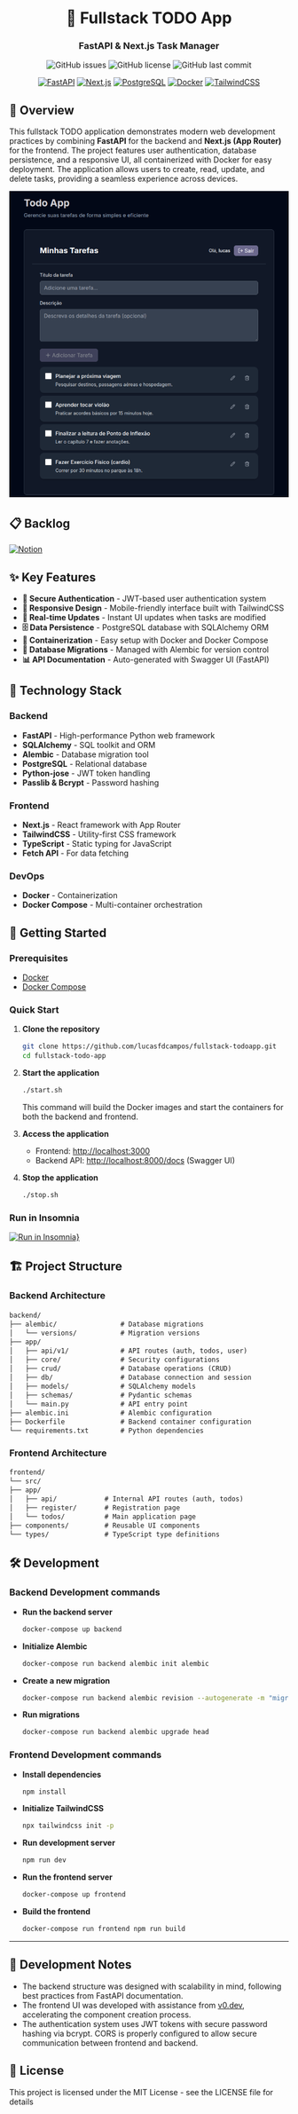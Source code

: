 <div align="center">

# 🚀 Fullstack TODO App

### FastAPI & Next.js Task Manager ### 

![GitHub issues](https://img.shields.io/github/issues/lucasfdcampos/fullstack-todoapp)
![GitHub license](https://img.shields.io/github/license/lucasfdcampos/fullstack-todoapp)
![GitHub last commit](https://img.shields.io/github/last-commit/lucasfdcampos/fullstack-todoapp)

[![FastAPI](https://img.shields.io/badge/FastAPI-005571?style=for-the-badge&logo=fastapi)](https://fastapi.tiangolo.com/)
[![Next.js](https://img.shields.io/badge/Next.js-000000?style=for-the-badge&logo=next.js)](https://nextjs.org/)
[![PostgreSQL](https://img.shields.io/badge/PostgreSQL-316192?style=for-the-badge&logo=postgresql&logoColor=white)](https://www.postgresql.org/)
[![Docker](https://img.shields.io/badge/Docker-2496ED?style=for-the-badge&logo=docker&logoColor=white)](https://www.docker.com/)
[![TailwindCSS](https://img.shields.io/badge/Tailwind_CSS-38B2AC?style=for-the-badge&logo=tailwind-css&logoColor=white)](https://tailwindcss.com/)

</div>

## 📝 Overview ##

This fullstack TODO application demonstrates modern web development practices by combining **FastAPI** for the backend and **Next.js (App Router)** for the frontend. The project features user authentication, database persistence, and a responsive UI, all containerized with Docker for easy deployment.
The application allows users to create, read, update, and delete tasks, providing a seamless experience across devices.

![Print do Aplicativo de Gerenciamento de Tarefas](https://github.com/lucasfdcampos/fullstack-todoapp/blob/master/todo-app.png)

## 📋 Backlog ##
[![Notion](https://img.shields.io/badge/Notion-000000?style=for-the-badge&logo=notion&logoColor=white)](https://lumbar-mall-a1b.notion.site/Challenge-fullstack-1d50ceab98a980b1b2a7cb2877bc73ac)

## ✨ Key Features

- **🔐 Secure Authentication** - JWT-based user authentication system
- **📱 Responsive Design** - Mobile-friendly interface built with TailwindCSS
- **🔄 Real-time Updates** - Instant UI updates when tasks are modified
- **🗄️ Data Persistence** - PostgreSQL database with SQLAlchemy ORM
- **🐳 Containerization** - Easy setup with Docker and Docker Compose
- **🔄 Database Migrations** - Managed with Alembic for version control
- **📊 API Documentation** - Auto-generated with Swagger UI (FastAPI)

## 🧱 Technology Stack

### Backend
- **FastAPI** - High-performance Python web framework
- **SQLAlchemy** - SQL toolkit and ORM
- **Alembic** - Database migration tool
- **PostgreSQL** - Relational database
- **Python-jose** - JWT token handling
- **Passlib & Bcrypt** - Password hashing

### Frontend
- **Next.js** - React framework with App Router
- **TailwindCSS** - Utility-first CSS framework
- **TypeScript** - Static typing for JavaScript
- **Fetch API** - For data fetching

### DevOps
- **Docker** - Containerization
- **Docker Compose** - Multi-container orchestration

## 🚀 Getting Started

### Prerequisites

- [Docker](https://docs.docker.com/get-docker/)
- [Docker Compose](https://docs.docker.com/compose/install/)

### Quick Start

1. **Clone the repository**
   ```bash
   git clone https://github.com/lucasfdcampos/fullstack-todoapp.git
   cd fullstack-todo-app
   ```

2. **Start the application**
   ```bash 
   ./start.sh
   ```
   This command will build the Docker images and start the containers for both the backend and frontend.

3. **Access the application**
    - Frontend: [http://localhost:3000](http://localhost:3000)
    - Backend API: [http://localhost:8000/docs](http://localhost:8000/docs) (Swagger UI)

4. **Stop the application**
    ```bash
    ./stop.sh
    ```

### Run in Insomnia ###
[![Run in Insomnia}](https://insomnia.rest/images/run.svg)](https://insomnia.rest/run/?label=todo-app&uri=https%3A%2F%2Fraw.githubusercontent.com%2Flucasfdcampos%2Ffullstack-todoapp%2Frefs%2Fheads%2Fmaster%2Ftodo-app.json)

## 🏗️ Project Structure ##
### Backend Architecture ###
```
backend/
├── alembic/                # Database migrations
│   └── versions/           # Migration versions
├── app/
│   ├── api/v1/             # API routes (auth, todos, user)
│   ├── core/               # Security configurations
│   ├── crud/               # Database operations (CRUD)
│   ├── db/                 # Database connection and session
│   ├── models/             # SQLAlchemy models
│   ├── schemas/            # Pydantic schemas
│   └── main.py             # API entry point
├── alembic.ini             # Alembic configuration
├── Dockerfile              # Backend container configuration
└── requirements.txt        # Python dependencies
```

### Frontend Architecture ###
```
frontend/
└── src/
├── app/
│   ├── api/            # Internal API routes (auth, todos)
│   ├── register/       # Registration page
│   └── todos/          # Main application page
├── components/         # Reusable UI components
└── types/              # TypeScript type definitions
```

## 🛠️ Development
### Backend Development commands ###
- **Run the backend server**
  ```bash
  docker-compose up backend
  ```
- **Initialize Alembic**
  ```bash
  docker-compose run backend alembic init alembic
  ```
- **Create a new migration**
  ```bash
  docker-compose run backend alembic revision --autogenerate -m "migration_name"
  ```
- **Run migrations**
  ```bash
  docker-compose run backend alembic upgrade head
  ```

### Frontend Development commands ### 
- **Install dependencies**
  ```bash
  npm install
  ```
- **Initialize TailwindCSS**
  ```bash
  npx tailwindcss init -p
  ```
- **Run development server**
  ```bash
  npm run dev
  ```
- **Run the frontend server**
  ```bash
  docker-compose up frontend
  ```
- **Build the frontend**
  ```bash
  docker-compose run frontend npm run build
  ```

---
## 📝 Development Notes ##
- The backend structure was designed with scalability in mind, following best practices from FastAPI documentation.
- The frontend UI was developed with assistance from [v0.dev](https://v0.dev/), accelerating the component creation process.
- The authentication system uses JWT tokens with secure password hashing via bcrypt.
CORS is properly configured to allow secure communication between frontend and backend.


## 📄 License

This project is licensed under the MIT License - see the LICENSE file for details